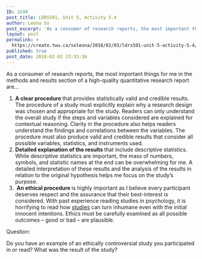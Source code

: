 ```yaml
---
ID: 3248
post_title: LDRS591, Unit 5, Activity 5.4
author: Leona So
post_excerpt: 'As a consumer of research reports, the most important things for me in the methods and results section of a high-quality quantitative research report are&hellip; A clear procedure&nbsp;that provides statistically valid and credible results. The procedure of a study must explicitly explain why a research design was chosen and appropriate for the study. Readers can &hellip; <p><a href="https://create.twu.ca/soleona/2018/02/03/ldrs591-unit-5-activity-5-4/">Continue reading<span> "LDRS591, Unit 5, Activity 5.4"</span></a></p>'
layout: post
permalink: >
  https://create.twu.ca/soleona/2018/02/03/ldrs591-unit-5-activity-5-4/
published: true
post_date: 2018-02-02 23:33:36
---
```

As a consumer of research reports, the most important things for me in the methods and results section of a high-quality quantitative research report are&#8230;

<ol>
<li><strong>A clear procedure </strong>that provides statistically valid and credible results. The procedure of a study must explicitly explain why a research design was chosen and appropriate for the study. Readers can only understand the overall study if the steps and variables considered are explained for contextual reasoning. Clarity in the procedure also helps readers understand the findings and correlations between the variables. The procedure must also produce valid and credible results that consider all possible variables, statistics, and instruments used.</li>
<li><strong>Detailed explanation of the results </strong>that include descriptive statistics. While descriptive statistics are important, the mass of numbers, symbols, and statistic names at the end can be overwhelming for me. A detailed interpretation of these results and the analysis of the results in relation to the original hypothesis helps me focus on the study&#8217;s purpose.</li>
<li> <strong>An ethical procedure </strong>is highly important as I believe every participant deserves respect and the assurance that their best-interest is considered. With past experience reading studies in psychology, it is horrifying to read how <a href="https://www.simplypsychology.org/zimbardo.html">studies</a> can turn inhumane even with the initial innocent intentions. Ethics must be carefully examined as all possible outcomes &#8211; good or bad &#8211; are plausible.</li>
</ol>

Question:

Do you have an example of an ethically controversial study you participated in or read? What was the result of the study?